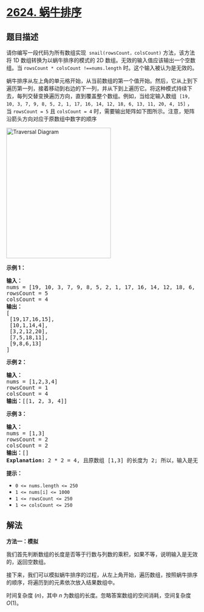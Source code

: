 # [2624. 蜗牛排序](https://leetcode.cn/problems/snail-traversal)

## 题目描述

<p>请你编写一段代码为所有数组实现&nbsp;&nbsp;<code>snail(rowsCount，colsCount)</code> 方法，该方法将 1D 数组转换为以蜗牛排序的模式的 2D 数组。无效的输入值应该输出一个空数组。当 <code>rowsCount * colsCount&nbsp;!==</code><code>nums.length</code>&nbsp;时。这个输入被认为是无效的。</p>

<p>蜗牛排序从左上角的单元格开始，从当前数组的第一个值开始。然后，它从上到下遍历第一列，接着移动到右边的下一列，并从下到上遍历它。将这种模式持续下去，每列交替变换遍历方向，直到覆盖整个数组。例如，当给定输入数组&nbsp;&nbsp;<code>[19, 10, 3, 7, 9, 8, 5, 2, 1, 17, 16, 14, 12, 18, 6, 13, 11, 20, 4, 15]</code> ，当 <code>rowsCount = 5</code>&nbsp;且&nbsp;<code>colsCount = 4</code> 时，需要输出矩阵如下图所示。注意，矩阵沿箭头方向对应于原数组中数字的顺序</p>

<p><img alt="Traversal Diagram" src="https://gcore.jsdelivr.net/gh/doocs/leetcode@main/solution/2600-2699/2624.Snail%20Traversal/images/screen-shot-2023-04-10-at-100006-pm.png" style="width: 275px; height: 343px;" /></p>

<p><b>示例 1：</b></p>

<pre>
<b>输入：</b>
nums = [19, 10, 3, 7, 9, 8, 5, 2, 1, 17, 16, 14, 12, 18, 6, 13, 11, 20, 4, 15]
rowsCount = 5
colsCount = 4
<b>输出：</b>
[
 [19,17,16,15],
&nbsp;[10,1,14,4],
&nbsp;[3,2,12,20],
&nbsp;[7,5,18,11],
&nbsp;[9,8,6,13]
]
</pre>

<p><b>示例 2：</b></p>

<pre>
<b>输入：</b>
nums = [1,2,3,4]
rowsCount = 1
colsCount = 4
<b>输出：</b>[[1, 2, 3, 4]]
</pre>

<p><b>示例 3：</b></p>

<pre>
<b>输入：</b>
nums = [1,3]
rowsCount = 2
colsCount = 2
<b>输出：</b>[]
<strong>Explanation:</strong> 2 * 2 = 4, 且原数组 [1,3] 的长度为 2; 所以，输入是无效的。
</pre>

<p><b>提示：</b></p>

<ul>
	<li><code>0 &lt;= nums.length &lt;= 250</code></li>
	<li><code>1 &lt;= nums[i] &lt;= 1000</code></li>
	<li><code>1 &lt;= rowsCount &lt;= 250</code></li>
	<li><code>1 &lt;= colsCount &lt;= 250</code></li>
</ul>

## 解法

**方法一：模拟**

我们首先判断数组的长度是否等于行数与列数的乘积，如果不等，说明输入是无效的，返回空数组。

接下来，我们可以模拟蜗牛排序的过程，从左上角开始，遍历数组，按照蜗牛排序的顺序，将遍历到的元素依次放入结果数组中。

时间复杂度 $(n)$，其中 $n$ 为数组的长度。忽略答案数组的空间消耗，空间复杂度 $O(1)$。
